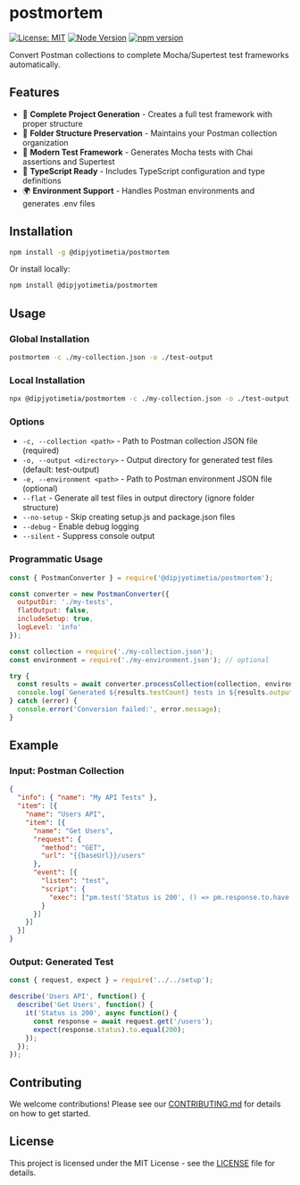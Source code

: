# postmortem

[![License: MIT](https://img.shields.io/badge/License-MIT-blue.svg)](https://opensource.org/licenses/MIT)
[![Node Version](https://img.shields.io/badge/node-%3E%3D22.0.0-brightgreen.svg)](https://nodejs.org/)
[![npm version](https://badge.fury.io/js/postmortem.svg)](https://badge.fury.io/js/postmortem)

Convert Postman collections to complete Mocha/Supertest test frameworks automatically.

## Features

- 🔄 **Complete Project Generation** - Creates a full test framework with proper structure
- 📁 **Folder Structure Preservation** - Maintains your Postman collection organization
- 🧪 **Modern Test Framework** - Generates Mocha tests with Chai assertions and Supertest
- 🔧 **TypeScript Ready** - Includes TypeScript configuration and type definitions
- 🌍 **Environment Support** - Handles Postman environments and generates .env files

## Installation

```bash
npm install -g @dipjyotimetia/postmortem
```

Or install locally:

```bash
npm install @dipjyotimetia/postmortem
```

## Usage

### Global Installation
```bash
postmortem -c ./my-collection.json -o ./test-output
```

### Local Installation
```bash
npx @dipjyotimetia/postmortem -c ./my-collection.json -o ./test-output
```

### Options

- `-c, --collection <path>` - Path to Postman collection JSON file (required)
- `-o, --output <directory>` - Output directory for generated test files (default: test-output)
- `-e, --environment <path>` - Path to Postman environment JSON file (optional)
- `--flat` - Generate all test files in output directory (ignore folder structure)
- `--no-setup` - Skip creating setup.js and package.json files
- `--debug` - Enable debug logging
- `--silent` - Suppress console output

### Programmatic Usage

```javascript
const { PostmanConverter } = require('@dipjyotimetia/postmortem');

const converter = new PostmanConverter({
  outputDir: './my-tests',
  flatOutput: false,
  includeSetup: true,
  logLevel: 'info'
});

const collection = require('./my-collection.json');
const environment = require('./my-environment.json'); // optional

try {
  const results = await converter.processCollection(collection, environment);
  console.log(`Generated ${results.testCount} tests in ${results.outputDir}`);
} catch (error) {
  console.error('Conversion failed:', error.message);
}
```

## Example

### Input: Postman Collection
```json
{
  "info": { "name": "My API Tests" },
  "item": [{
    "name": "Users API",
    "item": [{
      "name": "Get Users",
      "request": {
        "method": "GET", 
        "url": "{{baseUrl}}/users"
      },
      "event": [{
        "listen": "test",
        "script": {
          "exec": ["pm.test('Status is 200', () => pm.response.to.have.status(200));"]
        }
      }]
    }]
  }]
}
```

### Output: Generated Test
```javascript
const { request, expect } = require('../../setup');

describe('Users API', function() {
  describe('Get Users', function() {
    it('Status is 200', async function() {
      const response = await request.get('/users');
      expect(response.status).to.equal(200);
    });
  });
});
```

## Contributing

We welcome contributions! Please see our [CONTRIBUTING.md](CONTRIBUTING.md) for details on how to get started.

## License

This project is licensed under the MIT License - see the [LICENSE](LICENSE) file for details.